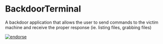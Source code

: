 BackdoorTerminal
================

A backdoor application that allows the user to send commands to the victim machine and receive the proper response (ie. listing files, grabbing files)

[![endorse](http://api.coderwall.com/koralarts/endorsecount.png)](http://coderwall.com/koralarts)